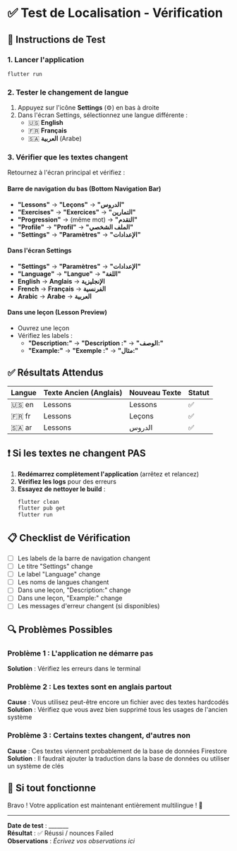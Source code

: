 # ✅ Test de Localisation - Vérification

## 🎯 Instructions de Test

### 1. **Lancer l'application**
```bash
flutter run
```

### 2. **Tester le changement de langue**
1. Appuyez sur l'icône **Settings** (⚙️) en bas à droite
2. Dans l'écran Settings, sélectionnez une langue différente :
   - 🇺🇸 **English**
   - 🇫🇷 **Français**  
   - 🇸🇦 **العربية** (Arabe)

### 3. **Vérifier que les textes changent**
Retournez à l'écran principal et vérifiez :

#### **Barre de navigation du bas (Bottom Navigation Bar)**
- **"Lessons"** → **"Leçons"** → **"الدروس"**
- **"Exercises"** → **"Exercices"** → **"التمارين"**
- **"Progression"** → (même mot) → **"التقدم"**
- **"Profile"** → **"Profil"** → **"الملف الشخصي"**
- **"Settings"** → **"Paramètres"** → **"الإعدادات"**

#### **Dans l'écran Settings**
- **"Settings"** → **"Paramètres"** → **"الإعدادات"**
- **"Language"** → **"Langue"** → **"اللغة"**
- **English** → **Anglais** → **الإنجليزية**
- **French** → **Français** → **الفرنسية**
- **Arabic** → **Arabe** → **العربية**

#### **Dans une leçon (Lesson Preview)**
- Ouvrez une leçon
- Vérifiez les labels :
  - **"Description:"** → **"Description :"** → **"الوصف:"**
  - **"Example:"** → **"Exemple :"** → **"مثال:"**

## ✅ Résultats Attendus

| Langue | Texte Ancien (Anglais) | Nouveau Texte | Statut |
|--------|----------------------|---------------|---------|
| 🇺🇸 en | Lessons | Lessons | ✅ |
| 🇫🇷 fr | Lessons | Leçons | ✅ |
| 🇸🇦 ar | Lessons | الدروس | ✅ |

## ❗ Si les textes ne changent PAS

1. **Redémarrez complètement l'application** (arrêtez et relancez)
2. **Vérifiez les logs** pour des erreurs
3. **Essayez de nettoyer le build** :
   ```bash
   flutter clean
   flutter pub get
   flutter run
   ```

## 📋 Checklist de Vérification

- [ ] Les labels de la barre de navigation changent
- [ ] Le titre "Settings" change
- [ ] Le label "Language" change
- [ ] Les noms de langues changent
- [ ] Dans une leçon, "Description:" change
- [ ] Dans une leçon, "Example:" change
- [ ] Les messages d'erreur changent (si disponibles)

## 🔍 Problèmes Possibles

### Problème 1 : L'application ne démarre pas
**Solution** : Vérifiez les erreurs dans le terminal

### Problème 2 : Les textes sont en anglais partout
**Cause** : Vous utilisez peut-être encore un fichier avec des textes hardcodés
**Solution** : Vérifiez que vous avez bien supprimé tous les usages de l'ancien système

### Problème 3 : Certains textes changent, d'autres non
**Cause** : Ces textes viennent probablement de la base de données Firestore
**Solution** : Il faudrait ajouter la traduction dans la base de données ou utiliser un système de clés

## 🎉 Si tout fonctionne

Bravo ! Votre application est maintenant entièrement multilingue ! 🚀

---

**Date de test** : _______  
**Résultat** : ✅ Réussi / nounces Failed  
**Observations** : 
_Écrivez vos observations ici_

